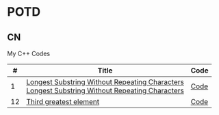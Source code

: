 # POTD

## CN

My C++ Codes



 | #  | Title | Code |
----  | --- | --- |
   1  |   <a href="https://www.geeksforgeeks.org/find-maximum-minimum-sum-subarray-size-k//"> Longest Substring Without Repeating Characters <br> <a href= "https://www.codingninjas.com/codestudio/problem-of-the-day/easy"> Longest Substring Without Repeating Characters| <a href="https://github.com/Pritanjan/Question/blob/main/POTD/CN/0001%20231022%20Minimum%20Sum%20Subarray%20Of%20Given%20Size.cpp"> Code </a>
   12 | <a href="https://www.codingninjas.com/codestudio/problems/third-greatest-element_1095642?leftPanelTab=0"> Third greatest element | <a href= "https://github.com/Pritanjan/Question/blob/main/POTD/CN/0012%20291122%20Third%20greatest%20element.cpp"> Code </a>
 

